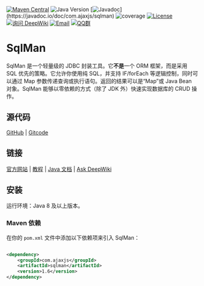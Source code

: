 [![Maven Central](https://img.shields.io/maven-central/v/com.ajaxjs/sqlman?label=Latest%20Release)](https://central.sonatype.com/artifact/com.ajaxjs/sqlman)
![Java Version](https://img.shields.io/badge/Java-8-blue)
[![Javadoc](https://img.shields.io/badge/javadoc-1.6-brightgreen.svg?)](https://javadoc.io/doc/com.ajaxjs/sqlman)
![coverage](https://img.shields.io/badge/coverage-80%25-yellowgreen.svg?maxAge=2592000)
[![License](https://img.shields.io/badge/license-Apache--2.0-green.svg?longCache=true&style=flat)](http://www.apache.org/licenses/LICENSE-2.0.txt)
[![询问 DeepWiki](https://deepwiki.com/badge.svg)](https://deepwiki.com/lightweight-component/aj-mcp)
[![Email](https://img.shields.io/badge/Contact--me-Email-orange.svg)](mailto:frank@ajaxjs.com)
[![QQ群](https://framework.ajaxjs.com/static/qq.svg)](https://shang.qq.com/wpa/qunwpa?idkey=3877893a4ed3a5f0be01e809e7ac120e346102bd550deb6692239bb42de38e22)

# SqlMan

SqlMan 是一个轻量级的 JDBC 封装工具。它**不是**一个 ORM 框架，而是采用 SQL 优先的策略。它允许你使用纯 SQL，并支持 IF/forEach 等逻辑控制，同时可以通过 Map 参数传递查询或执行语句。返回的结果可以是“Map”或 Java Bean 对象。SqlMan 能够以零依赖的方式（除了 JDK 外）快速实现数据库的 CRUD 操作。

## 源代码

[GitHub](https://github.com/lightweight-component/SqlMan) | [Gitcode](https://gitcode.com/lightweight-component/SqlMan)

## 链接

[官方网站](https://sqlman.ajaxjs.com) | [教程](https://sqlman.ajaxjs.com/docs/) | [Java 文档](https://javadoc.io/doc/com.ajaxjs/sqlman) | [Ask DeepWiki](https://deepwiki.com/lightweight-component/sqlman)

## 安装

运行环境：Java 8 及以上版本。

### Maven 依赖

在你的 `pom.xml` 文件中添加以下依赖项来引入 SqlMan：

```xml

<dependency>
    <groupId>com.ajaxjs</groupId>
    <artifactId>sqlman</artifactId>
    <version>1.6</version>
</dependency>
```
